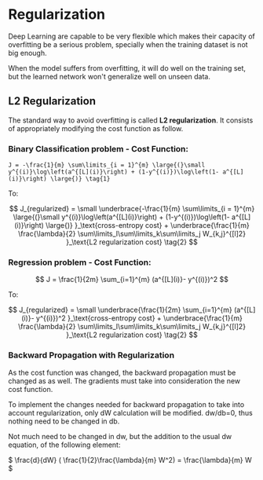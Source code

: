 # Regularization

Deep Learning are capable to be very flexible which makes their capacity of overfitting be a serious problem, specially when the training dataset is not big enough. 

When the model suffers from overfitting, it will do well on the training set, but the learned network won't generalize well on unseen data.

## L2 Regularization

The standard way to avoid overfitting is called **L2 regularization**. It consists of appropriately modifying the cost function as follow.

### Binary Classification problem - Cost Function:
```Math
J = -\frac{1}{m} \sum\limits_{i = 1}^{m} \large{(}\small  y^{(i)}\log\left(a^{[L](i)}\right) + (1-y^{(i)})\log\left(1- a^{[L](i)}\right) \large{)} \tag{1}
```
To:

$$
J_{regularized} = \small \underbrace{-\frac{1}{m} \sum\limits_{i = 1}^{m} \large{(}\small y^{(i)}\log\left(a^{[L](i)}\right) + (1-y^{(i)})\log\left(1- a^{[L](i)}\right) \large{)} }_\text{cross-entropy cost} + \underbrace{\frac{1}{m} \frac{\lambda}{2} \sum\limits_l\sum\limits_k\sum\limits_j W_{k,j}^{[l]2} }_\text{L2 regularization cost} \tag{2}
$$

### Regression problem  - Cost Function:

$$
J = \frac{1}{2m} \sum_{i=1}^{m} (a^{[L](i)}- y^{(i)})^2
$$

To:

$$
J_{regularized} = \small \underbrace{\frac{1}{2m} \sum_{i=1}^{m} (a^{[L](i)}- y^{(i)})^2 }_\text{cross-entropy cost} + \underbrace{\frac{1}{m} \frac{\lambda}{2} \sum\limits_l\sum\limits_k\sum\limits_j W_{k,j}^{[l]2} }_\text{L2 regularization cost} \tag{2}
$$



### Backward Propagation with Regularization
As the cost function was changed, the backward propagation must be changed as as well. The gradients must take into consideration the new cost function. 


To implement the changes needed for backward propagation to take into account regularization, only dW calculation will be modified. dw/db=0, thus nothing need to be changed in db.

Not much need to be changed in dw, but the addition to the usual dw equation, of the following element:

$
\frac{d}{dW} ( \frac{1}{2}\frac{\lambda}{m}  W^2) = \frac{\lambda}{m} W
$
    
